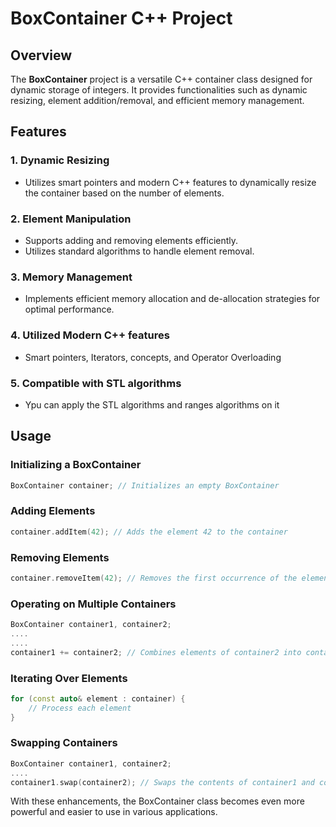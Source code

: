 # BoxContainer C++ Project

## Overview

The **BoxContainer** project is a versatile C++ container class designed for dynamic storage of integers. It provides functionalities such as dynamic resizing, element addition/removal, and efficient memory management.

## Features

### 1. Dynamic Resizing
- Utilizes smart pointers and modern C++ features to dynamically resize the container based on the number of elements.

### 2. Element Manipulation
- Supports adding and removing elements efficiently.
- Utilizes standard algorithms to handle element removal.

### 3. Memory Management
- Implements efficient memory allocation and de-allocation strategies for optimal performance.

### 4. Utilized Modern C++ features
- Smart pointers, Iterators, concepts, and Operator Overloading

### 5. Compatible with STL algorithms
- Ypu can apply the STL algorithms and ranges algorithms on it

## Usage

### Initializing a BoxContainer
```cpp
BoxContainer container; // Initializes an empty BoxContainer
```

### Adding Elements
```cpp
container.addItem(42); // Adds the element 42 to the container
```

### Removing Elements
```cpp
container.removeItem(42); // Removes the first occurrence of the element 42
```

### Operating on Multiple Containers
```cpp
BoxContainer container1, container2;
....
....
container1 += container2; // Combines elements of container2 into container1
```

### Iterating Over Elements
```cpp
for (const auto& element : container) {
    // Process each element
}
```

### Swapping Containers
```cpp
BoxContainer container1, container2;
....
container1.swap(container2); // Swaps the contents of container1 and container2
```

With these enhancements, the BoxContainer class becomes even more powerful and easier to use in various applications.
